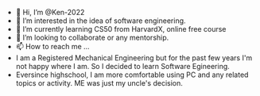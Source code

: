 - 👋 Hi, I’m @Ken-2022
- 👀 I’m interested in the idea of software engineering.
- 🌱 I’m currently learning CS50 from HarvardX, online free course
- 💞️ I’m looking to collaborate or any mentorship. 
- 📫 How to reach me ...
- I am a Registered Mechanical Engineering but for the past few years I'm not happy where I am. So I decided to learn Software Egineering.
- Eversince highschool, I am more comfortable using PC and any related topics or activity. ME was just my uncle's decision. 

<!---
Ken-2022/Ken-2022 is a ✨ special ✨ repository because its `README.md` (this file) appears on your GitHub profile.
You can click the Preview link to take a look at your changes.
--->
